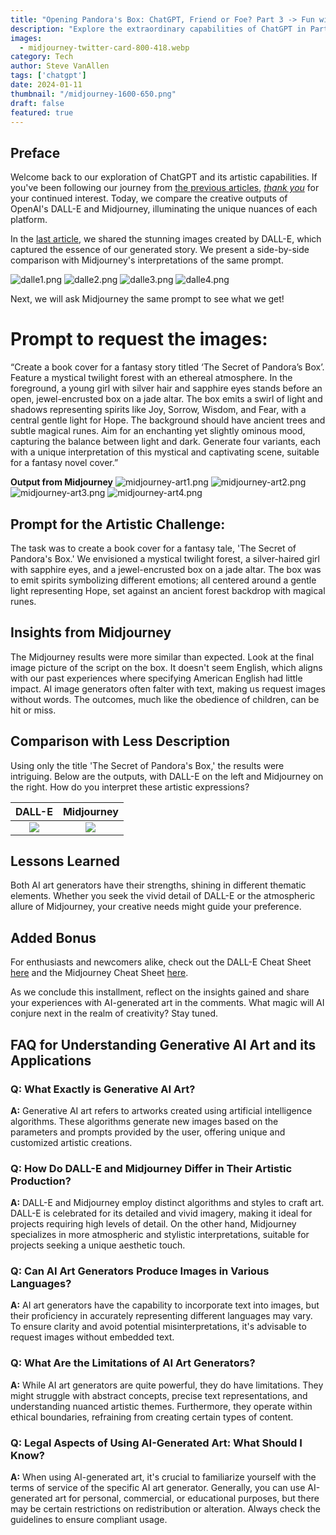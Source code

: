 ```yaml
---
title: "Opening Pandora's Box: ChatGPT, Friend or Foe? Part 3 -> Fun with Generative AI Art"
description: "Explore the extraordinary capabilities of ChatGPT in Part 3 of our series. Clash of the Titans: DALL-E vs. Midjourney in Fantasy Book Cover Art."
images:
  - midjourney-twitter-card-800-418.webp
category: Tech
author: Steve VanAllen
tags: ['chatgpt']
date: 2024-01-11
thumbnail: "/midjourney-1600-650.png"
draft: false
featured: true
---
```


## Preface
Welcome back to our exploration of ChatGPT and its artistic capabilities. If you've been following our journey from [the previous articles](http://welcomerain.pub/en/blog/chatgpt2/), *[thank you](https://welcomerain.pub/en/blog/friend-of-medium/)* for your continued interest. Today, we compare the creative outputs of OpenAI's DALL-E and Midjourney, illuminating the unique nuances of each platform.

In the [last article](https://medium.com/welcome-rain/opening-pandoras-box-chatgpt-friend-or-foe-part-2-the-secret-of-pandora-s-box-60a8b2a7d471), we shared the stunning images created by DALL-E, which captured the essence of our generated story. We present a side-by-side comparison with Midjourney's interpretations of the same prompt. 

![dalle1.png](/dalle1.png)
![dalle2.png](/dalle2.png)
![dalle3.png](/dalle3.png)
![dalle4.png](/dalle4.png)

Next, we will ask Midjourney the same prompt to see what we get! 

# Prompt to request the images:
“Create a book cover for a fantasy story titled ‘The Secret of Pandora’s Box’. Feature a mystical twilight forest with an ethereal atmosphere. In the foreground, a young girl with silver hair and sapphire eyes stands before an open, jewel-encrusted box on a jade altar. The box emits a swirl of light and shadows representing spirits like Joy, Sorrow, Wisdom, and Fear, with a central gentle light for Hope. The background should have ancient trees and subtle magical runes. Aim for an enchanting yet slightly ominous mood, capturing the balance between light and dark. Generate four variants, each with a unique interpretation of this mystical and captivating scene, suitable for a fantasy novel cover.”

**Output from Midjourney**
![midjourney-art1.png](/midjourney-art1.png)
![midjourney-art2.png](/midjourney-art2.png)
![midjourney-art3.png](/midjourney-art3.png)
![midjourney-art4.png](/midjourney-art4.png)

## Prompt for the Artistic Challenge:
The task was to create a book cover for a fantasy tale, 'The Secret of Pandora's Box.' We envisioned a mystical twilight forest, a silver-haired girl with sapphire eyes, and a jewel-encrusted box on a jade altar. The box was to emit spirits symbolizing different emotions; all centered around a gentle light representing Hope, set against an ancient forest backdrop with magical runes.

## Insights from Midjourney
The Midjourney results were more similar than expected. Look at the final image picture of the script on the box. It doesn't seem English, which aligns with our past experiences where specifying American English had little impact. AI image generators often falter with text, making us request images without words. The outcomes, much like the obedience of children, can be hit or miss.

## Comparison with Less Description
Using only the title 'The Secret of Pandora's Box,' the results were intriguing. Below are the outputs, with DALL-E on the left and Midjourney on the right. How do you interpret these artistic expressions?

DALL-E             |  Midjourney
:-------------------------:|:-------------------------:
![](/dalle-contrast.png)  |  ![](/midjourney-contrast.png)

## Lessons Learned
Both AI art generators have their strengths, shining in different thematic elements. Whether you seek the vivid detail of DALL-E or the atmospheric allure of Midjourney, your creative needs might guide your preference.

## Added Bonus
For enthusiasts and newcomers alike, check out the DALL-E Cheat Sheet [here](https://media.licdn.com/dms/image/D4D22AQGAOhrTCjbhQw/feedshare-shrink_1280/0/1697735522120?e=1707955200&v=beta&t=TOKu-7mTeCYR42vKYd00TSG8DVC0oAB8suF0F6VwYjg) and the Midjourney Cheat Sheet [here](https://miro.medium.com/v2/resize:fit:1400/format:webp/1*C82cdCSU-AH8jDPxQdxD7w.png).


As we conclude this installment, reflect on the insights gained and share your experiences with AI-generated art in the comments. What magic will AI conjure next in the realm of creativity? Stay tuned.


## FAQ for Understanding Generative AI Art and its Applications

### Q: What Exactly is Generative AI Art?
**A:** Generative AI art refers to artworks created using artificial intelligence algorithms. These algorithms generate new images based on the parameters and prompts provided by the user, offering unique and customized artistic creations.

### Q: How Do DALL-E and Midjourney Differ in Their Artistic Production?
**A:** DALL-E and Midjourney employ distinct algorithms and styles to craft art. DALL-E is celebrated for its detailed and vivid imagery, making it ideal for projects requiring high levels of detail. On the other hand, Midjourney specializes in more atmospheric and stylistic interpretations, suitable for projects seeking a unique aesthetic touch.

### Q: Can AI Art Generators Produce Images in Various Languages?
**A:** AI art generators have the capability to incorporate text into images, but their proficiency in accurately representing different languages may vary. To ensure clarity and avoid potential misinterpretations, it's advisable to request images without embedded text.

### Q: What Are the Limitations of AI Art Generators?
**A:** While AI art generators are quite powerful, they do have limitations. They might struggle with abstract concepts, precise text representations, and understanding nuanced artistic themes. Furthermore, they operate within ethical boundaries, refraining from creating certain types of content.

### Q: Legal Aspects of Using AI-Generated Art: What Should I Know?
**A:** When using AI-generated art, it's crucial to familiarize yourself with the terms of service of the specific AI art generator. Generally, you can use AI-generated art for personal, commercial, or educational purposes, but there may be certain restrictions on redistribution or alteration. Always check the guidelines to ensure compliant usage.

